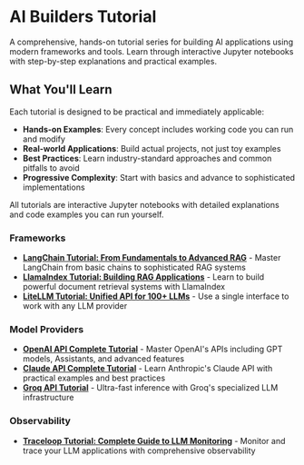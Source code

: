 # AI Builders Tutorial

A comprehensive, hands-on tutorial series for building AI applications using modern frameworks and tools. Learn through interactive Jupyter notebooks with step-by-step explanations and practical examples.

## What You'll Learn

Each tutorial is designed to be practical and immediately applicable:

- **Hands-on Examples**: Every concept includes working code you can run and modify
- **Real-world Applications**: Build actual projects, not just toy examples
- **Best Practices**: Learn industry-standard approaches and common pitfalls to avoid
- **Progressive Complexity**: Start with basics and advance to sophisticated implementations

All tutorials are interactive Jupyter notebooks with detailed explanations and code examples you can run yourself.

### Frameworks

- **[LangChain Tutorial: From Fundamentals to Advanced RAG](http://localhost:4321/tutorials/Frameworks/langchain)** - Master LangChain from basic chains to sophisticated RAG systems
- **[LlamaIndex Tutorial: Building RAG Applications](http://localhost:4321/tutorials/Frameworks/llamaindex_tutorial)** - Learn to build powerful document retrieval systems with LlamaIndex
- **[LiteLLM Tutorial: Unified API for 100+ LLMs](http://localhost:4321/tutorials/Frameworks/litellm_tutorial)** - Use a single interface to work with any LLM provider

### Model Providers

- **[OpenAI API Complete Tutorial](http://localhost:4321/tutorials/ModelProviders/openai_api_tutorial)** - Master OpenAI's APIs including GPT models, Assistants, and advanced features
- **[Claude API Complete Tutorial](http://localhost:4321/tutorials/ModelProviders/claude_api_tutorial)** - Learn Anthropic's Claude API with practical examples and best practices
- **[Groq API Tutorial](http://localhost:4321/tutorials/ModelProviders/groq_tutorial)** - Ultra-fast inference with Groq's specialized LLM infrastructure

### Observability

- **[Traceloop Tutorial: Complete Guide to LLM Monitoring](http://localhost:4321/tutorials/Observability/traceloop_tutorial)** - Monitor and trace your LLM applications with comprehensive observability
